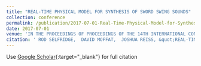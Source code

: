 ```yaml
---
title: "REAL-TIME PHYSICAL MODEL FOR SYNTHESIS OF SWORD SWING SOUNDS"
collection: conference
permalink: /publication/2017-07-01-Real-Time-Physical-Model-for-Synthesis-of-Sword-Swing-Sounds
date: 2017-07-01
venue: 'IN THE PROCEEDINGS OF PROCEEDINGS OF THE 14TH INTERNATIONAL CONFERENCE ON SOUND AND MUSIC COMPUTING (SMC)'
citation: ' ROD SELFRIDGE,  DAVID MOFFAT,  JOSHUA REISS, &quot;REAL-TIME PHYSICAL MODEL FOR SYNTHESIS OF SWORD SWING SOUNDS.&quot; IN THE PROCEEDINGS OF PROCEEDINGS OF THE 14TH INTERNATIONAL CONFERENCE ON SOUND AND MUSIC COMPUTING (SMC), 2017.'
---
```

Use [Google Scholar](https://scholar.google.com/scholar?q=Real+Time+Physical+Model+for+Synthesis+of+Sword+Swing+Sounds){:target="_blank"} for full citation